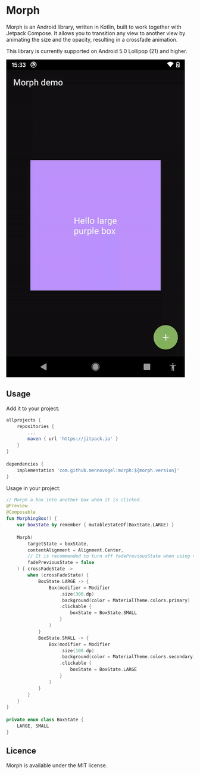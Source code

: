 # Morph

Morph is an Android library, written in Kotlin, built to work together with Jetpack Compose. It 
allows you to transition any view to another view by animating the size and the opacity, 
resulting in a crossfade animation. 

This library is currently supported on Android 5.0 Lollipop (21) and higher. 

![](https://github.com/mennovogel/Morph/raw/master/preview.gif)

## Usage

Add it to your project:

```gradle
allprojects {
    repositories {
        ...
        maven { url 'https://jitpack.io' }
    }
}

dependencies {
    implementation 'com.github.mennovogel:morph:${morph.version}'
}
```

Usage in your project:

```kotlin
// Morph a box into another box when it is clicked.
@Preview
@Composable
fun MorphingBox() {
    var boxState by remember { mutableStateOf(BoxState.LARGE) }

    Morph(
        targetState = boxState,
        contentAlignment = Alignment.Center,
        // It is recommended to turn off fadePreviousState when using the same shape for all states
        fadePreviousState = false
    ) { crossFadeState ->
        when (crossFadeState) {
            BoxState.LARGE -> {
                Box(modifier = Modifier
                    .size(300.dp)
                    .background(color = MaterialTheme.colors.primary)
                    .clickable {
                        boxState = BoxState.SMALL
                    }
                )
            }
            BoxState.SMALL -> {
                Box(modifier = Modifier
                    .size(100.dp)
                    .background(color = MaterialTheme.colors.secondary)
                    .clickable {
                        boxState = BoxState.LARGE
                    }
                )
            }
        }
    }
}

private enum class BoxState {
    LARGE, SMALL
}
```

## Licence

Morph is available under the MIT license.